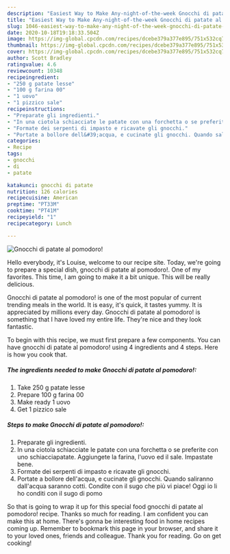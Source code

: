 ```yaml
---
description: "Easiest Way to Make Any-night-of-the-week Gnocchi di patate al pomodoro!"
title: "Easiest Way to Make Any-night-of-the-week Gnocchi di patate al pomodoro!"
slug: 1046-easiest-way-to-make-any-night-of-the-week-gnocchi-di-patate-al-pomodoro
date: 2020-10-18T19:18:33.504Z
image: https://img-global.cpcdn.com/recipes/dcebe379a377e895/751x532cq70/gnocchi-di-patate-al-pomodoro-recipe-main-photo.jpg
thumbnail: https://img-global.cpcdn.com/recipes/dcebe379a377e895/751x532cq70/gnocchi-di-patate-al-pomodoro-recipe-main-photo.jpg
cover: https://img-global.cpcdn.com/recipes/dcebe379a377e895/751x532cq70/gnocchi-di-patate-al-pomodoro-recipe-main-photo.jpg
author: Scott Bradley
ratingvalue: 4.6
reviewcount: 10348
recipeingredient:
- "250 g patate lesse"
- "100 g farina 00"
- "1 uovo"
- "1 pizzico sale"
recipeinstructions:
- "Preparate gli ingredienti."
- "In una ciotola schiacciate le patate con una forchetta o se preferite con uno schiacciapatate. Aggiungete la farina, l&#39;uovo ed il sale. Impastate bene."
- "Formate dei serpenti di impasto e ricavate gli gnocchi."
- "Portate a bollore dell&#39;acqua, e cucinate gli gnocchi. Quando saliranno dall&#39;acqua saranno cotti. Condite con il sugo che più vi piace! Oggi io li ho conditi con il sugo di pomo"
categories:
- Recipe
tags:
- gnocchi
- di
- patate

katakunci: gnocchi di patate 
nutrition: 126 calories
recipecuisine: American
preptime: "PT33M"
cooktime: "PT41M"
recipeyield: "1"
recipecategory: Lunch

---
```



![Gnocchi di patate al pomodoro!](https://img-global.cpcdn.com/recipes/dcebe379a377e895/751x532cq70/gnocchi-di-patate-al-pomodoro-recipe-main-photo.jpg)

Hello everybody, it's Louise, welcome to our recipe site. Today, we're going to prepare a special dish, gnocchi di patate al pomodoro!. One of my favorites. This time, I am going to make it a bit unique. This will be really delicious.

Gnocchi di patate al pomodoro! is one of the most popular of current trending meals in the world. It is easy, it's quick, it tastes yummy. It is appreciated by millions every day. Gnocchi di patate al pomodoro! is something that I have loved my entire life. They're nice and they look fantastic.




To begin with this recipe, we must first prepare a few components. You can have gnocchi di patate al pomodoro! using 4 ingredients and 4 steps. Here is how you cook that.

<!--inarticleads1-->

##### The ingredients needed to make Gnocchi di patate al pomodoro!:

1. Take 250 g patate lesse
1. Prepare 100 g farina 00
1. Make ready 1 uovo
1. Get 1 pizzico sale




<!--inarticleads2-->

##### Steps to make Gnocchi di patate al pomodoro!:

1. Preparate gli ingredienti.
1. In una ciotola schiacciate le patate con una forchetta o se preferite con uno schiacciapatate. Aggiungete la farina, l&#39;uovo ed il sale. Impastate bene.
1. Formate dei serpenti di impasto e ricavate gli gnocchi.
1. Portate a bollore dell&#39;acqua, e cucinate gli gnocchi. Quando saliranno dall&#39;acqua saranno cotti. Condite con il sugo che più vi piace! Oggi io li ho conditi con il sugo di pomo




So that is going to wrap it up for this special food gnocchi di patate al pomodoro! recipe. Thanks so much for reading. I am confident you can make this at home. There's gonna be interesting food in home recipes coming up. Remember to bookmark this page in your browser, and share it to your loved ones, friends and colleague. Thank you for reading. Go on get cooking!
